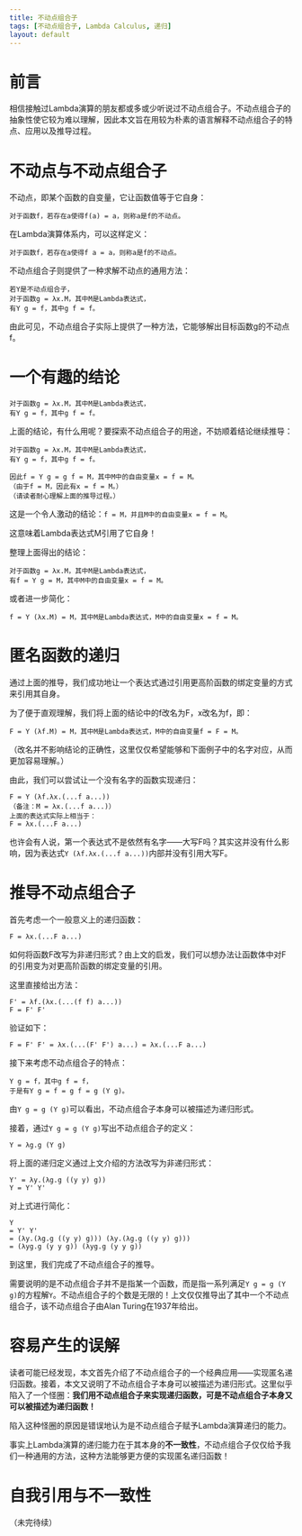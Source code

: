 ```yaml
---
title: 不动点组合子
tags: [不动点组合子, Lambda Calculus, 递归]
layout: default
---
```


# 前言

相信接触过Lambda演算的朋友都或多或少听说过不动点组合子。不动点组合子的抽象性使它较为难以理解，因此本文旨在用较为朴素的语言解释不动点组合子的特点、应用以及推导过程。

# 不动点与不动点组合子

不动点，即某个函数的自变量，它让函数值等于它自身：

```
对于函数f，若存在a使得f(a) = a，则称a是f的不动点。
```

在Lambda演算体系内，可以这样定义：

```
对于函数f，若存在a使得f a = a，则称a是f的不动点。
```

不动点组合子则提供了一种求解不动点的通用方法：

```
若Y是不动点组合子，
对于函数g = λx.M，其中M是Lambda表达式，
有Y g = f，其中g f = f。
```

由此可见，不动点组合子实际上提供了一种方法，它能够解出目标函数g的不动点f。

# 一个有趣的结论

```
对于函数g = λx.M，其中M是Lambda表达式，
有Y g = f，其中g f = f。
```

上面的结论，有什么用呢？要探索不动点组合子的用途，不妨顺着结论继续推导：

```
对于函数g = λx.M，其中M是Lambda表达式，
有Y g = f，其中g f = f。

因此f = Y g = g f = M，其中M中的自由变量x = f = M。
（由于f = M，因此有x = f = M。）
（请读者耐心理解上面的推导过程。）
```

这是一个令人激动的结论：`f = M，并且M中的自由变量x = f = M`。

这意味着Lambda表达式M引用了它自身！

整理上面得出的结论：

```
对于函数g = λx.M，其中M是Lambda表达式，
有f = Y g = M，其中M中的自由变量x = f = M。
```

或者进一步简化：

```
f = Y (λx.M) = M，其中M是Lambda表达式，M中的自由变量x = f = M。
```

# 匿名函数的递归

通过上面的推导，我们成功地让一个表达式通过引用更高阶函数的绑定变量的方式来引用其自身。

为了便于直观理解，我们将上面的结论中的f改名为F，x改名为f，即：

```
F = Y (λf.M) = M，其中M是Lambda表达式，M中的自由变量f = F = M。
```

（改名并不影响结论的正确性，这里仅仅希望能够和下面例子中的名字对应，从而更加容易理解。）

由此，我们可以尝试让一个没有名字的函数实现递归：

```
F = Y (λf.λx.(...f a...))
（备注：M = λx.(...f a...)）
上面的表达式实际上相当于：
F = λx.(...F a...)
```

也许会有人说，第一个表达式不是依然有名字——大写F吗？其实这并没有什么影响，因为表达式`Y (λf.λx.(...f a...))`内部并没有引用大写F。

# 推导不动点组合子

首先考虑一个一般意义上的递归函数：

```
F = λx.(...F a...)
```

如何将函数F改写为非递归形式？由上文的启发，我们可以想办法让函数体中对F的引用变为对更高阶函数的绑定变量的引用。

这里直接给出方法：

```
F' = λf.(λx.(...(f f) a...))
F = F' F'
```

验证如下：

```
F = F' F' = λx.(...(F' F') a...) = λx.(...F a...)
```

接下来考虑不动点组合子的特点：

```
Y g = f，其中g f = f，
于是有Y g = f = g f = g (Y g)。
```

由`Y g = g (Y g)`可以看出，不动点组合子本身可以被描述为递归形式。

接着，通过`Y g = g (Y g)`写出不动点组合子的定义：

```
Y = λg.g (Y g)
```

将上面的递归定义通过上文介绍的方法改写为非递归形式：

```
Y' = λy.(λg.g ((y y) g))
Y = Y' Y'
```

对上式进行简化：

```
Y
= Y' Y'
= (λy.(λg.g ((y y) g))) (λy.(λg.g ((y y) g)))
= (λyg.g (y y g)) (λyg.g (y y g))
```

到这里，我们完成了不动点组合子的推导。

需要说明的是不动点组合子并不是指某一个函数，而是指一系列满足`Y g = g (Y g)`的方程解`Y`。不动点组合子的个数是无限的！上文仅仅推导出了其中一个不动点组合子，该不动点组合子由Alan Turing在1937年给出。

# 容易产生的误解

读者可能已经发现，本文首先介绍了不动点组合子的一个经典应用——实现匿名递归函数。接着，本文又说明了不动点组合子本身可以被描述为递归形式。这里似乎陷入了一个怪圈：**我们用不动点组合子来实现递归函数，可是不动点组合子本身又可以被描述为递归函数！**

陷入这种怪圈的原因是错误地认为是不动点组合子赋予Lambda演算递归的能力。

事实上Lambda演算的递归能力在于其本身的**不一致性**，不动点组合子仅仅给予我们一种通用的方法，这种方法能够更方便的实现匿名递归函数！

# 自我引用与不一致性

（未完待续）